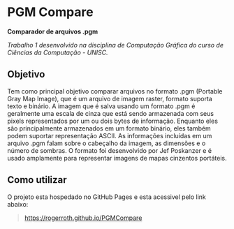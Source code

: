 # PGM Compare
**Comparador de arquivos .pgm**

*Trabalho 1 desenvolvido na disciplina de Computação Gráfica do curso de Ciências da Computação - UNISC.*

## Objetivo
Tem como principal objetivo comparar arquivos no formato .pgm (Portable Gray Map Image), que é um arquivo de imagem raster, formato suporta texto e binário. 
A imagem que é salva usando um formato .pgm é geralmente uma escala de cinza que está sendo armazenada com seus pixels representados por um ou dois bytes de informação. Enquanto eles são principalmente armazenados em um formato binário, eles também podem suportar representação ASCII. As informações incluídas em um arquivo .pgm falam sobre o cabeçalho da imagem, as dimensões e o número de sombras. O formato foi desenvolvido por Jef Poskanzer e é usado amplamente para representar imagens de mapas cinzentos portáteis. 

## Como utilizar
O projeto esta hospedado no GitHub Pages e esta acessivel pelo link abaixo:
>https://rogerroth.github.io/PGMCompare